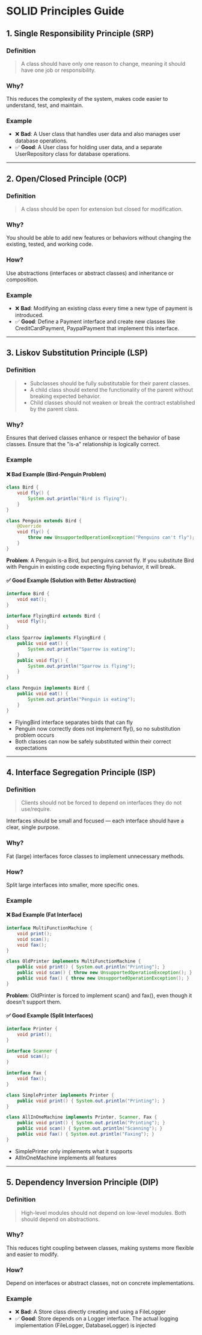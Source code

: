 # SOLID Principles Guide

## 1. Single Responsibility Principle (SRP)
### Definition
> A class should have only one reason to change, meaning it should have one job or responsibility.

### Why?
This reduces the complexity of the system, makes code easier to understand, test, and maintain.

### Example
* ❌ **Bad**: A User class that handles user data and also manages user database operations.
* ✅ **Good**: A User class for holding user data, and a separate UserRepository class for database operations.

---

## 2. Open/Closed Principle (OCP)
### Definition
> A class should be open for extension but closed for modification.

### Why?
You should be able to add new features or behaviors without changing the existing, tested, and working code.

### How?
Use abstractions (interfaces or abstract classes) and inheritance or composition.

### Example
* ❌ **Bad**: Modifying an existing class every time a new type of payment is introduced.
* ✅ **Good**: Define a Payment interface and create new classes like CreditCardPayment, PaypalPayment that implement this interface.

---

## 3. Liskov Substitution Principle (LSP)
### Definition
> * Subclasses should be fully substitutable for their parent classes.
> * A child class should extend the functionality of the parent without breaking expected behavior.
> * Child classes should not weaken or break the contract established by the parent class.

### Why?
Ensures that derived classes enhance or respect the behavior of base classes. Ensure that the "is-a" relationship is logically correct.

### Example
#### ❌ Bad Example (Bird-Penguin Problem)
```java
class Bird {
    void fly() {
        System.out.println("Bird is flying");
    }
}

class Penguin extends Bird {
    @Override
    void fly() {
        throw new UnsupportedOperationException("Penguins can't fly");
    }
}
```
**Problem**: A Penguin is-a Bird, but penguins cannot fly. If you substitute Bird with Penguin in existing code expecting flying behavior, it will break.

#### ✅ Good Example (Solution with Better Abstraction)
```java
interface Bird {
    void eat();
}

interface FlyingBird extends Bird {
    void fly();
}

class Sparrow implements FlyingBird {
    public void eat() {
        System.out.println("Sparrow is eating");
    }
    public void fly() {
        System.out.println("Sparrow is flying");
    }
}

class Penguin implements Bird {
    public void eat() {
        System.out.println("Penguin is eating");
    }
}
```
* FlyingBird interface separates birds that can fly
* Penguin now correctly does not implement fly(), so no substitution problem occurs
* Both classes can now be safely substituted within their correct expectations

---

## 4. Interface Segregation Principle (ISP)
### Definition
> Clients should not be forced to depend on interfaces they do not use/require.

Interfaces should be small and focused — each interface should have a clear, single purpose.

### Why?
Fat (large) interfaces force classes to implement unnecessary methods.

### How?
Split large interfaces into smaller, more specific ones.

### Example
#### ❌ Bad Example (Fat Interface)
```java
interface MultiFunctionMachine {
    void print();
    void scan();
    void fax();
}

class OldPrinter implements MultiFunctionMachine {
    public void print() { System.out.println("Printing"); }
    public void scan() { throw new UnsupportedOperationException(); }
    public void fax() { throw new UnsupportedOperationException(); }
}
```
**Problem**: OldPrinter is forced to implement scan() and fax(), even though it doesn't support them.

#### ✅ Good Example (Split Interfaces)
```java
interface Printer {
    void print();
}

interface Scanner {
    void scan();
}

interface Fax {
    void fax();
}

class SimplePrinter implements Printer {
    public void print() { System.out.println("Printing"); }
}

class AllInOneMachine implements Printer, Scanner, Fax {
    public void print() { System.out.println("Printing"); }
    public void scan() { System.out.println("Scanning"); }
    public void fax() { System.out.println("Faxing"); }
}
```
* SimplePrinter only implements what it supports
* AllInOneMachine implements all features

---

## 5. Dependency Inversion Principle (DIP)
### Definition
> High-level modules should not depend on low-level modules. Both should depend on abstractions.

### Why?
This reduces tight coupling between classes, making systems more flexible and easier to modify.

### How?
Depend on interfaces or abstract classes, not on concrete implementations.

### Example
* ❌ **Bad**: A Store class directly creating and using a FileLogger
* ✅ **Good**: Store depends on a Logger interface. The actual logging implementation (FileLogger, DatabaseLogger) is injected